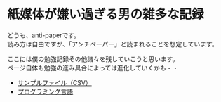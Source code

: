 # 紙媒体が嫌い過ぎる男の雑多な記録

どうも、anti-paperです。  
読み方は自由ですが、「アンチペーパー」と読まれることを想定しています。

ここには僕の勉強記録その他諸々を残していこうと思います。  
ページ自体も勉強の進み具合によっては進化していくかも・・

+ [サンプルファイル（CSV）](sub/smpl.md)
+ [プログラミング言語](sub/pgl.md)